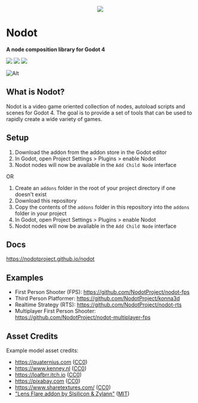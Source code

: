 <p align="center">
  <img src="logo.png" />
</p>

# Nodot

**A node composition library for Godot 4**

[![](https://dcbadge.vercel.app/api/server/Rx9CZX4sjG)](https://discord.gg/Rx9CZX4sjG) [![](https://img.shields.io/mastodon/follow/110106863700290562?domain=https%3A%2F%2Fmastodon.gamedev.place&label=MASTODON&style=for-the-badge)](https://mastodon.gamedev.place/@krazyjakee) [![](https://img.shields.io/youtube/channel/subscribers/UColWkNMgHseKyU7D1QGeoyQ?label=YOUTUBE&style=for-the-badge)](https://www.youtube.com/@GodotNodot)

![Alt](https://repobeats.axiom.co/api/embed/e94cf75addd3d7d044e40d07d5d2dcddae95ca4b.svg "Repobeats analytics image")

## What is Nodot?

Nodot is a video game oriented collection of nodes, autoload scripts and scenes for Godot 4. The goal is to provide a set of tools that can be used to rapidly create a wide variety of games.

## Setup

1. Download the addon from the addon store in the Godot editor
1. In Godot, open Project Settings > Plugins > enable Nodot
1. Nodot nodes will now be available in the `Add Child Node` interface

OR

1. Create an `addons` folder in the root of your project directory if one doesn't exist
1. Download this repository
1. Copy the contents of the `addons` folder in this repository into the `addons` folder in your project
1. In Godot, open Project Settings > Plugins > enable Nodot
1. Nodot nodes will now be available in the `Add Child Node` interface

## Docs

https://nodotproject.github.io/nodot

## Examples

- First Person Shooter (FPS): https://github.com/NodotProject/nodot-fps
- Third Person Platformer: https://github.com/NodotProject/konna3d
- Realtime Strategy (RTS): https://github.com/NodotProject/nodot-rts
- Multiplayer First Person Shooter: https://github.com/NodotProject/nodot-multiplayer-fps

## Asset Credits

Example model asset credits:

- https://quaternius.com ([CC0](https://creativecommons.org/share-your-work/public-domain/cc0/))
- https://www.kenney.nl ([CC0](https://creativecommons.org/share-your-work/public-domain/cc0/))
- https://loafbrr.itch.io ([CC0](https://creativecommons.org/share-your-work/public-domain/cc0/))
- https://pixabay.com ([CC0](https://creativecommons.org/share-your-work/public-domain/cc0/))
- https://www.sharetextures.com/ ([CC0](https://creativecommons.org/share-your-work/public-domain/cc0/))
- ["Lens Flare addon by Slsilicon & Zylann"](https://github.com/Zylann/solar_system_demo/tree/godot4/addons/SIsilicon.vfx.lens%20flare) ([MIT](https://opensource.org/licenses/MIT))
